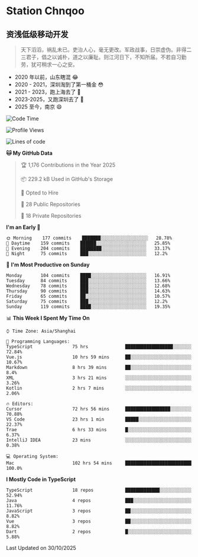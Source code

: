 # Station Chnqoo

## 资浅低级移动开发

> 天下滔滔，祸乱未已。吏治人心，毫无更改。军政战事，日崇虚伪。非得二三君子，倡之以诚朴，道之以廉耻。则江河日下，不知所届。不若自习勤劳，犹可稍求一心之安。

- 2020 年以前，山东瞎混 😂
- 2020 - 2021，深圳淘到了第一桶金 😳
- 2021 - 2023，跑上海去了 🙂
- 2023-2025，又跑深圳去了 👀
- 2025 至今，南京 😄

<!--START_SECTION:waka-->
![Code Time](http://img.shields.io/badge/Code%20Time-9%2C637%20hrs%2021%20mins-blue)

![Profile Views](http://img.shields.io/badge/Profile%20Views-22-blue)

![Lines of code](https://img.shields.io/badge/From%20Hello%20World%20I%27ve%20Written-325%20Thousand%20lines%20of%20code-blue)

**🐱 My GitHub Data** 

> 🏆 1,176 Contributions in the Year 2025
 > 
> 📦 229.2 kB Used in GitHub's Storage 
 > 
> 💼 Opted to Hire
 > 
> 📜 28 Public Repositories 
 > 
> 🔑 18 Private Repositories  
 > 
**I'm an Early 🐤** 

```text
🌞 Morning    177 commits    ███████░░░░░░░░░░░░░░░░░░   28.78% 
🌆 Daytime    159 commits    ██████░░░░░░░░░░░░░░░░░░░   25.85% 
🌃 Evening    204 commits    ████████░░░░░░░░░░░░░░░░░   33.17% 
🌙 Night      75 commits     ███░░░░░░░░░░░░░░░░░░░░░░   12.2%

```
📅 **I'm Most Productive on Sunday** 

```text
Monday       104 commits    ████░░░░░░░░░░░░░░░░░░░░░   16.91% 
Tuesday      84 commits     ███░░░░░░░░░░░░░░░░░░░░░░   13.66% 
Wednesday    78 commits     ███░░░░░░░░░░░░░░░░░░░░░░   12.68% 
Thursday     90 commits     ███░░░░░░░░░░░░░░░░░░░░░░   14.63% 
Friday       65 commits     ██░░░░░░░░░░░░░░░░░░░░░░░   10.57% 
Saturday     75 commits     ███░░░░░░░░░░░░░░░░░░░░░░   12.2% 
Sunday       119 commits    ████░░░░░░░░░░░░░░░░░░░░░   19.35%

```


📊 **This Week I Spent My Time On** 

```text
⌚︎ Time Zone: Asia/Shanghai

💬 Programming Languages: 
TypeScript               75 hrs              ██████████████████░░░░░░░   72.84% 
Vue.js                   10 hrs 59 mins      ██░░░░░░░░░░░░░░░░░░░░░░░   10.67% 
Markdown                 8 hrs 39 mins       ██░░░░░░░░░░░░░░░░░░░░░░░   8.4% 
XML                      3 hrs 21 mins       ░░░░░░░░░░░░░░░░░░░░░░░░░   3.26% 
Kotlin                   2 hrs 7 mins        ░░░░░░░░░░░░░░░░░░░░░░░░░   2.06%

🔥 Editors: 
Cursor                   72 hrs 56 mins      █████████████████░░░░░░░░   70.88% 
VS Code                  23 hrs 1 min        █████░░░░░░░░░░░░░░░░░░░░   22.37% 
Trae                     6 hrs 33 mins       █░░░░░░░░░░░░░░░░░░░░░░░░   6.37% 
IntelliJ IDEA            23 mins             ░░░░░░░░░░░░░░░░░░░░░░░░░   0.38%

💻 Operating System: 
Mac                      102 hrs 54 mins     █████████████████████████   100.0%

```

**I Mostly Code in TypeScript** 

```text
TypeScript               18 repos            █████████████░░░░░░░░░░░░   52.94% 
Java                     4 repos             ███░░░░░░░░░░░░░░░░░░░░░░   11.76% 
JavaScript               3 repos             ██░░░░░░░░░░░░░░░░░░░░░░░   8.82% 
Vue                      3 repos             ██░░░░░░░░░░░░░░░░░░░░░░░   8.82% 
Dart                     2 repos             █░░░░░░░░░░░░░░░░░░░░░░░░   5.88%

```



 Last Updated on 30/10/2025
<!--END_SECTION:waka-->

<!---
ChenqiaoStation/ChenqiaoStation is a ✨ special ✨ repository because its `README.md` (this file) appears on your GitHub profile.
You can click the Preview link to take a look at your changes.
--->
